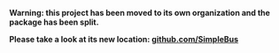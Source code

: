 **Warning: this project has been moved to its own organization and the package has been split.**

**Please take a look at its new location: [github.com/SimpleBus](https://github.com/SimpleBus)**
